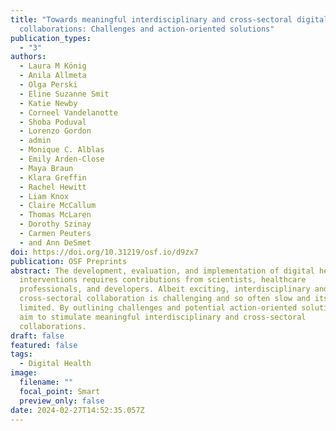 ```yaml
---
title: "Towards meaningful interdisciplinary and cross-sectoral digital health
  collaborations: Challenges and action-oriented solutions"
publication_types:
  - "3"
authors:
  - Laura M König
  - Anila Allmeta
  - Olga Perski
  - Eline Suzanne Smit
  - Katie Newby
  - Corneel Vandelanotte
  - Shoba Poduval
  - Lorenzo Gordon
  - admin
  - Monique C. Alblas
  - Emily Arden-Close
  - Maya Braun
  - Klara Greffin
  - Rachel Hewitt
  - Liam Knox
  - Claire McCallum
  - Thomas McLaren
  - Dorothy Szinay
  - Carmen Peuters
  - and Ann DeSmet
doi: https://doi.org/10.31219/osf.io/d9zx7
publication: OSF Preprints
abstract: The development, evaluation, and implementation of digital health
  interventions requires contributions from scientists, healthcare
  professionals, and developers. Albeit exciting, interdisciplinary and
  cross-sectoral collaboration is challenging and so often slow and its impact
  limited. By outlining challenges and potential action-oriented solutions we
  aim to stimulate meaningful interdisciplinary and cross-sectoral
  collaborations.
draft: false
featured: false
tags:
  - Digital Health
image:
  filename: ""
  focal_point: Smart
  preview_only: false
date: 2024-02-27T14:52:35.057Z
---
```

